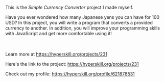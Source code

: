 ﻿This is the *Simple Currency Converter* project I made myself.


<p>Have you ever wondered how many Japanese yens you can have for 100 USD? In this project, you will write a program that converts a provided currency to another. In addition, you will improve your programming skills with JavaScript and get more comfortable using it!</p><br/><br/>Learn more at <a href="https://hyperskill.org/projects/231?utm_source=ide&utm_medium=ide&utm_campaign=ide&utm_content=project-card">https://hyperskill.org/projects/231</a>

Here's the link to the project: https://hyperskill.org/projects/231

Check out my profile: https://hyperskill.org/profile/621878531